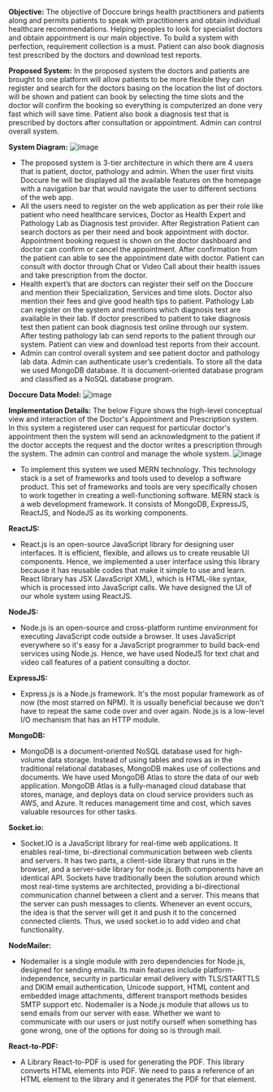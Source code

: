 **Objective:**
The objective of Doccure brings health practitioners and patients along and permits patients to speak with practitioners and obtain individual healthcare recommendations. Helping peoples to look for specialist doctors and obtain appointment is our main objective.
To build a system with perfection, requirement collection is a must. Patient can also book diagnosis test prescribed by the doctors and download test reports.

**Proposed System:**
In the proposed system the doctors and patients are brought to one platform will allow patients to be more flexible they can register and search for the doctors basing on the location the list of doctors will be shown and patient can book by selecting the time slots and the doctor will confirm the booking so everything is computerized an done very fast which will save time. Patient also book a diagnosis test that is prescribed by doctors after consultation or appointment. Admin can control overall system.

**System Diagram:**
![image](https://github.com/vivekkal/DoccureWeb/assets/45705158/4a99ccdc-aa72-400a-9c53-ec94c5538e6d)
* The proposed system is 3-tier architecture in which there are 4 users that is patient, doctor, pathology and admin. When the user first visits Doccure he will be displayed all the available features on the homepage with a navigation bar that would navigate the user to different sections of the web app.
* All the users need to register on the web application as per their role like patient who need healthcare services, Doctor as Health Expert and Pathology Lab as Diagnosis test provider. After Registration Patient can search doctors as per their need and book appointment with doctor. Appointment booking request is shown on the doctor dashboard and doctor can confirm or cancel the appointment. After confirmation from the patient can able to see the appointment date with doctor. Patient can consult with doctor through Chat or Video Call about their health issues and take prescription from the doctor.
* Health expert’s that are doctors can register their self on the Doccure and mention their Specialization, Services and time slots. Doctor also mention their fees and give good health tips to patient. Pathology Lab can register on the system and mentions which diagnosis test are available in their lab. If doctor prescribed to patient to take diagnosis test then patient can book diagnosis test online through our system. After testing pathology lab can send reports to the patient through our system. Patient can view and download test reports from their account.
* Admin can control overall system and see patient doctor and pathology lab data. Admin can authenticate user’s credentials. To store all the data we used MongoDB database. It is document-oriented database program and classified as a NoSQL database program.

**Doccure Data Model:**
![image](https://github.com/vivekkal/DoccureWeb/assets/45705158/32583ece-fe0d-4f74-aed8-bfc9b689ac72)

**Implementation Details:**
The below Figure shows the high-level conceptual view and interaction of the Doctor's Appointment and Prescription system. In this system a registered user can request for particular doctor's appointment then the system will send an acknowledgment to the patient if the doctor accepts the request and the doctor writes a prescription through the system. The admin can control and manage the whole system.
![image](https://github.com/vivekkal/DoccureWeb/assets/45705158/f187247a-e058-4cf3-b0df-096969bcc867)

* To implement this system we used MERN technology. This technology stack is a set of frameworks and tools used to develop a software product. This set of frameworks and tools are very specifically chosen to work together in creating a well-functioning software. MERN stack is a web development framework. It consists of MongoDB, ExpressJS, ReactJS, and NodeJS as its working components.

**ReactJS:**
* React.js is an open-source JavaScript library for designing user interfaces. It is efficient, flexible, and allows us to create reusable UI components. Hence, we implemented a user interface using this library because it has reusable codes that make it simple to use and learn. React library has JSX (JavaScript XML), which is HTML-like syntax, which is processed into JavaScript calls. We have designed the UI of our whole system using ReactJS.
  
**NodeJS:**
* Node.js is an open-source and cross-platform runtime environment for executing JavaScript code outside a browser. It uses JavaScript everywhere so it's easy for a JavaScript programmer to build back-end services using Node.js. Hence, we have used NodeJS for text chat and video call features of a patient consulting a doctor.
  
**ExpressJS:**
* Express.js is a Node.js framework. It's the most popular framework as of now (the most starred on NPM). It is usually beneficial because we don't have to repeat the same code over and over again. Node.js is a low-level I/O mechanism that has an HTTP module.
  
**MongoDB:**
* MongoDB is a document-oriented NoSQL database used for high-volume data storage. Instead of using tables and rows as in the traditional relational databases, MongoDB makes use of collections and documents. We have used MongoDB Atlas to store the data of our web application. MongoDB Atlas is a fully-managed cloud database that stores, manage, and deploys data on cloud service providers such as AWS, and Azure. It reduces management time and cost, which saves valuable resources for other tasks.
  
**Socket.io:** 
* Socket.IO is a JavaScript library for real-time web applications. It enables real-time, bi-directional communication between web clients and servers. It has two parts, a client-side library that runs in the browser, and a server-side library for node.js. Both components have an identical API. Sockets have traditionally been the solution around which most real-time systems are architected, providing a bi-directional communication channel between a client and a server. This means that the server can push messages to clients. Whenever an event occurs, the idea is that the server will get it and push it to the concerned connected clients. Thus, we used socket.io to add video and chat functionality.
  
**NodeMailer:** 
* Nodemailer is a single module with zero dependencies for Node.js, designed for sending emails. Its main features include platform-independence, security in particular email delivery with TLS/STARTTLS and DKIM email authentication, Unicode support, HTML content and embedded image attachments, different transport methods besides SMTP support etc. Nodemailer is a Node.js module that allows us to send emails from our server with ease. Whether we want to communicate with our users or just notify ourself when something has gone wrong, one of the options for doing so is through mail.
  
**React-to-PDF:** 
* A Library React-to-PDF is used for generating the PDF. This library converts HTML elements into PDF. We need to pass a reference of an HTML element to the library and it generates the PDF for that element.


